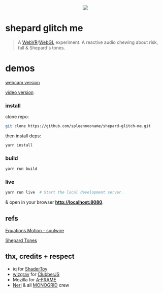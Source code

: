 
<p align="center" style="text-align:center;">
  <a href="https://aframe.io/"><img src="https://img.shields.io/badge/vr%20framework-a--frame-lightgrey.svg?style=flat-square"></a>
</p>

# shepard glitch me

> A [WebVR](https://en.wikipedia.org/wiki/WebVR)/[WebGL](https://en.wikipedia.org/wiki/WebGL) experiment. A reactive audio chewing about risk, fall & Shepard's tones.

# demos

[webcam version](https://spleennooname.github.io/shepard-glitch-me/build/index-webcam.html)

[video version](https://spleennooname.github.io/shepard-glitch-me/build/index.html)


### install

clone repo:

```bash
git clone https://github.com/spleennooname/shepard-glitch-me.git
```

then install deps:

```bash
yarn install
```

### build

```sh
yarn run build
```

### live

```bash
yarn run live  # Start the local development server.
```

& open in your browser **[http://localhost:8080](http://localhost:8080)**.

## refs

[Equations Motion - soulwire](https://codepen.io/soulwire/pen/kqHxB)

[Shepard Tones](https://en.wikipedia.org/wiki/Shepard_tone)


## thx, credits + respect

- iq for [ShaderToy](https://shadertoy.com)
- [wizgrav](https://github.com/wizgrav) for [ClubberJS](https://github.com/wizgrav/clubber)
- Mozilla for [A-FRAME](https://aframe.io)
- [Neri](https://github.com/jiin) & all [MONOGRID](http://mono-grid.com/) crew
